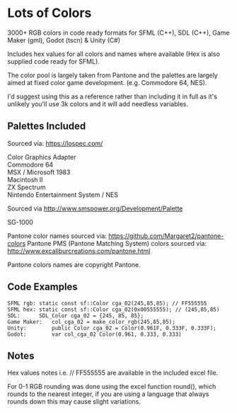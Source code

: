 # Lots of Colors

3000+ RGB colors in code ready formats for SFML (C++), SDL (C++), Game Maker (gml), Godot (tscn) &amp; Unity (C#)

Includes hex values for all colors and names where available (Hex is also supplied code ready for SFML).

The color pool is largely taken from Pantone and the palettes are largely aimed at fixed color game development. (e.g. Commodore 64, NES).

I'd suggest using this as a reference rather than including it in full as it's unlikely you'll use 3k colors and it will add needless variables.

## Palettes Included

Sourced via: https://lospec.com/

  Color Graphics Adapter  
  Commodore 64  
  MSX / Microsoft 1983  
  Macintosh II  
  ZX Spectrum  
  Nintendo Entertainment System / NES  

Sourced via http://www.smspower.org/Development/Palette

  SG-1000
 
Pantone color names sourced via:  https://github.com/Margaret2/pantone-colors
Pantone PMS (Pantone Matching System) colors sourced via: http://www.excaliburcreations.com/pantone.html

Pantone colors names are copyright Pantone.

## Code Examples
```
SFML rgb: static const sf::Color cga_02(245,85,85); // FF555555  
SFML hex: static const sf::Color cga_02(0x00555555); // (245,85,85)  
SDL:      SDL_Color cga_02 = {245, 85, 85};
Game Maker:   col_cga_02 = make_color_rgb(245,85,85);  
Unity:        public Color cga_02 = Color(0.961F, 0.333F, 0.333F);  
Godot:        var col_cga_02 Color(0.961, 0.333, 0.333)
```

## Notes

Hex values notes i.e. // FF555555 are available in the included excel file.

For 0-1 RGB rounding was done using the excel function round(), which rounds to the nearest integer, if you are using a language that always rounds down this may cause slight variations. 
